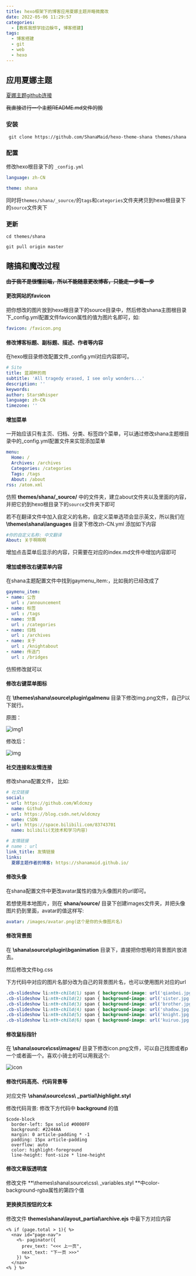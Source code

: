 ```yaml
---
title: hexo框架下的博客应用夏娜主题并略微魔改
date: 2022-05-06 11:29:57
categories:
  - [教练我想学挂边躲牛, 博客搭建]
tags:
  - 博客搭建
  - git
  - web
  - hexo
---
```


## 应用夏娜主题

[夏娜主题github连接](https://github.com/ShanaMaid/hexo-theme-shana)

~~我直接进行一个主题README.md文件的搬~~

### 安装

```
 git clone https://github.com/ShanaMaid/hexo-theme-shana themes/shana
```

### 配置

修改hexo根目录下的 `_config.yml`

```  yml
language: zh-CN

theme: shana
```

同时将`themes/shana/_source/`的`tags`和`categories`文件夹拷贝到hexo根目录下的`source`文件夹下

### 更新

```
cd themes/shana

git pull origin master
```



## 瞎搞和魔改过程

**~~由于我不是很懂前端，所以不能随意更改博客，只能走一步看一步~~**

#### 更改网站的favicon

把你想改的图片放到hexo根目录下的source目录中，然后修改shana主图根目录下_config.yml配置文件favicon属性的值为图片名即可，如:

```yml
favicon: /favicon.png
```



#### 修改博客标题、副标题、描述、作者等内容

在hexo根目录修改配置文件_config.yml对应内容即可。

```yml
# Site
title: 蓝湖畔的雨
subtitle: 'All tragedy erased, I see only wonders...'
description: ''
keywords:
author: StarsWhisper
language: zh-CN
timezone: ''
```

#### 增加菜单

一开始应该只有主页、归档、分类、标签四个菜单，可以通过修改shana主题根目录中的_config.yml配置文件来实现添加菜单

```yml
menu:
  Home: /
  Archives: /archives
  Categories: /categories
  Tags: /tags
  About: /about
rss: /atom.xml
```

仿照 **themes/shana/_source/** 中的文件夹，建立about文件夹以及里面的内容，并把它扔到hexo根目录下的`source`文件夹下即可

若不在翻译文件中加入自定义的名称，自定义菜单选项会显示英文，所以我们在 **\themes\shana\languages** 目录下修改zh-CN.yml 添加如下内容

```yml
#你的自定义名称: 中文翻译
About: 关于啊啊啊
```

增加点击菜单后显示的内容，只需要在对应的index.md文件中增加内容即可

#### 增加或修改右键菜单内容

在shana主题配置文件中找到gaymenu_item:，比如我的已经改成了

```yml
gaymenu_item:
- name: 公告
  url : /announcement
- name: 标签
  url : /tags
- name: 分类
  url : /categories
- name: 归档
  url : /archives
- name: 关于
  url : /knightabout
- name: 传送门
  url : /bridges
```

仿照修改就可以

#### 修改右键菜单图标

在 **\themes\shana\source\plugin\galmenu** 目录下修改img.png文件，自己P以下就行。

原图：

![img1](hexo框架下的博客应用夏娜主题并略微魔改/img1.png)

修改后：

![img](hexo框架下的博客应用夏娜主题并略微魔改/img.png)

#### 社交连接和友情连接

修改shana配置文件， 比如:

```yml
# 社交链接
social:
- url: https://github.com/Wldcmzy
  name: Github
- url: https://blog.csdn.net/wldcmzy
  name: CSDN
- url: https://space.bilibili.com/83743701
  name: bilibili(无技术和学习内容)

# 友情链接
# name : url
link_title: 友情链接
links:
  夏娜主题作者的博客: https://shanamaid.github.io/
```

#### 修改头像

在shana配置文件中更改avatar属性的值为头像图片的url即可。

若想使用本地图片，则在 **shana/source/** 目录下创建images文件夹，并把头像图片扔到里面，avatar的值这样写:

```yml
avatar: /images/avatar.png(这个是你的头像图片名)
```

#### 修改背景图

在 **\shana\source\plugin\bganimation** 目录下，直接把你想用的背景图片放进去。

然后修改文件bg.css

下方代码中对应的图片名部分改为自己的背景图片名，也可以使用图片对应的url

```css
.cb-slideshow li:nth-child(1) span { background-image: url('qianbei.jpg');}
.cb-slideshow li:nth-child(2) span { background-image: url('sister.jpg');}
.cb-slideshow li:nth-child(3) span { background-image: url('brother.jpg');}
.cb-slideshow li:nth-child(4) span { background-image: url('shadow.jpg');}
.cb-slideshow li:nth-child(5) span { background-image: url('knight.jpg');}
.cb-slideshow li:nth-child(6) span { background-image: url('kuiruo.jpg');}
```

#### 修改鼠标指针

在 **\shana\source\css\images/** 目录下修改icon.png文件，可以自己找图或者p一个或者画一个。喜欢小骑士的可以用我这个:

![icon](hexo框架下的博客应用夏娜主题并略微魔改/icon.png)

#### 修改代码高亮、代码背景等

对应文件 **\shana\source\css\ _partial\highlight.styl** 

修改代码背景: 修改下方代码中 **background** 的值

```stylus
$code-block
  border-left: 5px solid #0000FF
  background: #2244AA
  margin: 0 article-padding * -1
  padding: 15px article-padding
  overflow: auto
  color: highlight-foreground
  line-height: font-size * line-height
```

#### 修改文章版透明度

修改文件 **\themes\shana\source\css\ _variables.styl **中color-background-rgba属性的第四个值

#### 更换换页按钮的文本

修改文件 **themes\shana\layout\_partial\archive.ejs** 中最下方对应内容

```ejs
<% if (page.total > 1){ %>
  <nav id="page-nav">
    <%- paginator({
      prev_text: "<<< 上一页",
      next_text: "下一页 >>>"
    }) %>
  </nav>
<% } %>
```

